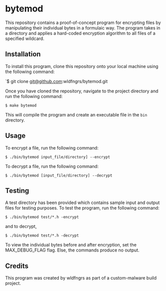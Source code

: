 # bytemod
This repository contains a proof-of-concept program for encrypting files by manipulating their individual bytes in a formulaic way. The program takes in a directory and applies a hard-coded encryption algorithm to all files of a specified wildcard.

## Installation

To install this program, clone this repository onto your local machine using the following command:

`$ git clone git@github.com:wldfngrs/bytemod.git

Once you have cloned the repository, navigate to the project directory and run the following command:

`$ make bytemod`

This will compile the program and create an executable file in the `bin` directory.

## Usage

To encrypt a file, run the following command:

`$ ./bin/bytemod input_file/directory] --encrypt`

To decrypt a file, run the following command:

`$ ./bin/bytemod [input_file/directory] --decrypt`

## Testing

A test directory has been provided which contains sample input and output files for testing purposes. To test the program, run the following command:

`$ ./bin/bytemod test/*.h -encrypt`

and to decrypt,

`$ ./bin/bytemod test/*.h -decrypt`

To view the individual bytes before and after encryption, set the MAX_DEBUG_FLAG flag. Else, the commands produce no output.

## Credits

This program was created by wldfngrs as part of a custom-malware build project.
